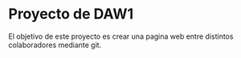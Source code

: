 # Proyecto de DAW1
El objetivo de este proyecto es crear una pagina web entre distintos colaboradores mediante git.
